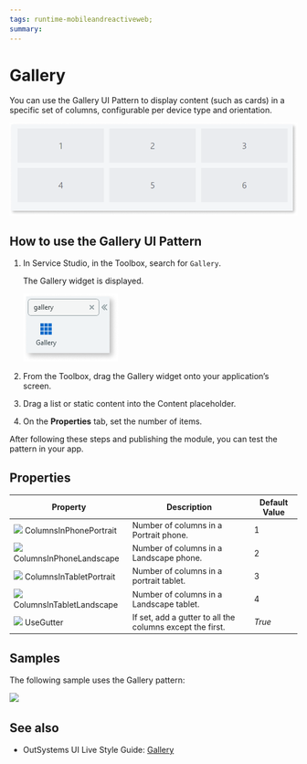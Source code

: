 ```yaml
---
tags: runtime-mobileandreactiveweb;  
summary: 
---
```


# Gallery 

You can use the Gallery UI Pattern to display content (such as cards) in a specific set of columns, configurable per device type and orientation. 

![](<images/gallery-image-7.png>)


## How to use the Gallery UI Pattern

1. In Service Studio, in the Toolbox, search for `Gallery`. 

    The Gallery widget is displayed.

    ![](<images/gallery-image-8.png>)

1. From the Toolbox, drag the Gallery widget onto your application’s screen.


1.  Drag a list or static content into the Content placeholder.

1. On the **Properties** tab, set the number of items.

After following these steps and publishing the module, you can test the pattern in your app.

## Properties

**Property** |  **Description** |  **Default Value**  
---|---|---  
![](images/input.png) ColumnsInPhonePortrait  |  Number of columns in a Portrait phone.  |  1  
![](images/input.png) ColumnsInPhoneLandscape  |  Number of columns in a Landscape phone.  |  2  
![](images/input.png) ColumnsInTabletPortrait  |  Number of columns in a portrait tablet.  |  3  
![](images/input.png) ColumnsInTabletLandscape  |  Number of columns in a Landscape tablet.  |  4  
![](images/input.png) UseGutter  |  If set, add a gutter to all the columns except the first.  |  _True_  
  


## Samples

The following sample uses the Gallery pattern:

![](images/Gallery-Sample-1.PNG)

## See also

* OutSystems UI Live Style Guide: [Gallery](https://outsystemsui.outsystems.com/WebStyleGuidePreview/Gallery.aspx)

